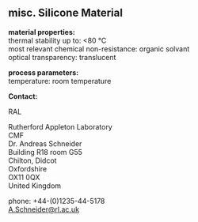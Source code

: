 ## misc. Silicone Material

__material properties:__  	
thermal stability up to:	<80 °C  
most relevant chemical non-resistance: organic solvant  
optical transparency:	translucent
	
__process parameters:__  
temperature:	room temperature
<!--break-->
__Contact:__

RAL

Rutherford Appleton Laboratory  
CMF  
Dr. Andreas Schneider  
Building R18 room G55   
Chilton, Didcot  
Oxfordshire   
OX11 0QX   
United Kingdom  

phone: +44-(0)1235-44-5178  
A.Schneider@rl.ac.uk